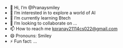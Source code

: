- 👋 Hi, I’m @Pranaysmiley
- 👀 I’m interested in to explore a world of AI
- 🌱 I’m currently learning Btech
- 💞️ I’m looking to collaborate on ...
- 📫 How to reach me kpranay21114cs022@gmail.com
- 😄 Pronouns: Smiley
- ⚡ Fun fact: ...

<!---
Pranaysmiley/Pranaysmiley is a ✨ special ✨ repository because its `README.md` (this file) appears on your GitHub profile.
You can click the Preview link to take a look at your changes.
--->
